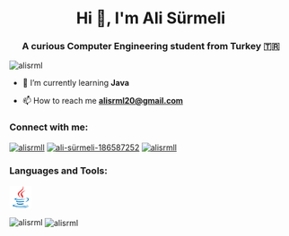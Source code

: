 <h1 align="center">Hi 👋, I'm Ali Sürmeli</h1>
<h3 align="center">A curious Computer Engineering student from Turkey 🇹🇷</h3>

<p align="left"> <img src="https://komarev.com/ghpvc/?username=alisrml&label=Profile%20views&color=0e75b6&style=flat" alt="alisrml" /> </p>

- 🌱 I’m currently learning **Java**

- 📫 How to reach me **alisrml20@gmail.com**

<h3 align="left">Connect with me:</h3>
<p align="left">
<a href="https://twitter.com/alisrmll" target="blank"><img align="center" src="https://raw.githubusercontent.com/rahuldkjain/github-profile-readme-generator/master/src/images/icons/Social/twitter.svg" alt="alisrmll" height="30" width="40" /></a>
<a href="https://linkedin.com/in/ali-sürmeli-186587252" target="blank"><img align="center" src="https://raw.githubusercontent.com/rahuldkjain/github-profile-readme-generator/master/src/images/icons/Social/linked-in-alt.svg" alt="ali-sürmeli-186587252" height="30" width="40" /></a>
<a href="https://instagram.com/alisrmll" target="blank"><img align="center" src="https://raw.githubusercontent.com/rahuldkjain/github-profile-readme-generator/master/src/images/icons/Social/instagram.svg" alt="alisrmll" height="30" width="40" /></a>
</p>

<h3 align="left">Languages and Tools:</h3>
<p align="left"> <a href="https://www.java.com" target="_blank" rel="noreferrer"> <img src="https://raw.githubusercontent.com/devicons/devicon/master/icons/java/java-original.svg" alt="java" width="40" height="40"/> </a> </p>

<p><img align="left" src="https://github-readme-stats.vercel.app/api/top-langs?username=alisrml&show_icons=true&locale=en&layout=compact" alt="alisrml" /></p>

<p>&nbsp;<img align="center" src="https://github-readme-stats.vercel.app/api?username=alisrml&show_icons=true&locale=en" alt="alisrml" /></p>
